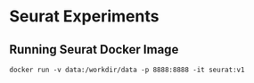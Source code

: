 # Seurat Experiments
## Running Seurat Docker Image
```
docker run -v data:/workdir/data -p 8888:8888 -it seurat:v1
```
